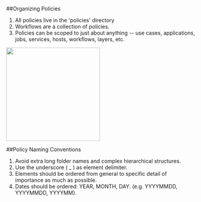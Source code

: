 ##Organizing Policies

1. All policies live in the 'policies' directory
2. Workflows are a collection of policies.
3. Policies can be scoped to just about anything -- use cases, applications, jobs, services, hosts, workflows, layers, etc.

<img src="https://raw.githubusercontent.com/conjurdemos/enterprise-example/ee-policy-tax/policy/policy-ia.png" width="250px"/>

##Policy Naming Conventions

1. Avoid extra long folder names and complex hierarchical structures.
2. Use the underscore ( _ ) as element delimiter.
3. Elements should be ordered from general to specific detail of importance as much as possible.
4. Dates should be ordered: YEAR, MONTH, DAY. (e.g. YYYYMMDD, YYYYMMDD, YYYYMM). 

